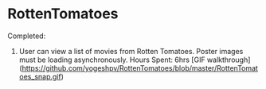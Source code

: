 RottenTomatoes
==============

Completed:


1. User can view a list of movies from Rotten Tomatoes. Poster images must be loading asynchronously.
   Hours Spent: 6hrs [GIF walkthrough] (https://github.com/yogeshpv/RottenTomatoes/blob/master/RottenTomatoes_snap.gif)


